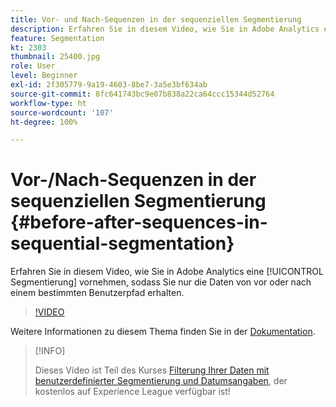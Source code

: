 ```yaml
---
title: Vor- und Nach-Sequenzen in der sequenziellen Segmentierung
description: Erfahren Sie in diesem Video, wie Sie in Adobe Analytics eine Segmentierung vornehmen, sodass Sie nur die Daten von vor oder nach einem bestimmten Benutzerpfad erhalten.
feature: Segmentation
kt: 2303
thumbnail: 25400.jpg
role: User
level: Beginner
exl-id: 2f305779-9a19-4603-8be7-3a5e3bf634ab
source-git-commit: 8fc641743bc9e07b838a22ca64ccc15344d52764
workflow-type: ht
source-wordcount: '107'
ht-degree: 100%

---
```


# Vor-/Nach-Sequenzen in der sequenziellen Segmentierung {#before-after-sequences-in-sequential-segmentation}

Erfahren Sie in diesem Video, wie Sie in Adobe Analytics eine [!UICONTROL Segmentierung] vornehmen, sodass Sie nur die Daten von vor oder nach einem bestimmten Benutzerpfad erhalten.

>[!VIDEO](https://video.tv.adobe.com/v/25400/?quality=12&learn=on)

Weitere Informationen zu diesem Thema finden Sie in der [Dokumentation](https://experienceleague.adobe.com/docs/analytics/components/segmentation/segmentation-workflow/seg-sequential-build.html?lang=de).

>[!INFO]
>
> Dieses Video ist Teil des Kurses [Filterung Ihrer Daten mit benutzerdefinierter Segmentierung und Datumsangaben](https://experienceleague.adobe.com/?recommended=Analytics-U-1-2021.1.filterdata&amp;lang=de), der kostenlos auf Experience League verfügbar ist!
